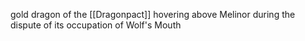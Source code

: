 gold dragon of the [[Dragonpact]]
hovering above Melinor during the dispute of its occupation of Wolf's Mouth